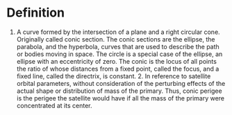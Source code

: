 # Definition

1.  A curve formed by the intersection of a plane and a right circular
    cone. Originally called conic section. The conic sections are the
    ellipse, the parabola, and the hyperbola, curves that are used to
    describe the path or bodies moving in space. The circle is a special
    case of the ellipse, an ellipse with an eccentricity of zero. The
    conic is the locus of all points the ratio of whose distances from a
    fixed point, called the focus, and a fixed line, called the
    directrix, is constant. 2. In reference to satellite orbital
    parameters, without consideration of the perturbing effects of the
    actual shape or distribution of mass of the primary. Thus, conic
    perigee is the perigee the satellite would have if all the mass of
    the primary were concentrated at its center.
